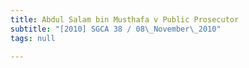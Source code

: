```yaml
---
title: Abdul Salam bin Musthafa v Public Prosecutor
subtitle: "[2010] SGCA 38 / 08\_November\_2010"
tags: null

---
```


